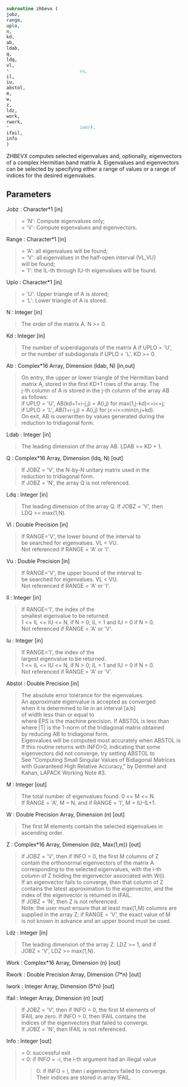 ```fortran  
subroutine zhbevx (  
jobz,  
range,  
uplo,  
n,  
kd,  
ab,  
ldab,  
q,  
ldq,  
vl,  
*                          vu,  
il,  
iu,  
abstol,  
m,  
w,  
z,  
ldz,  
work,  
rwork,  
*                          iwork,  
ifail,  
info  
)  
```  
  
ZHBEVX computes selected eigenvalues and, optionally, eigenvectors  
of a complex Hermitian band matrix A.  Eigenvalues and eigenvectors  
can be selected by specifying either a range of values or a range of  
indices for the desired eigenvalues.  
  
## Parameters  
Jobz : Character*1 [in]  
> = 'N':  Compute eigenvalues only;  
> = 'V':  Compute eigenvalues and eigenvectors.  
  
Range : Character*1 [in]  
> = 'A': all eigenvalues will be found;  
> = 'V': all eigenvalues in the half-open interval (VL,VU]  
> will be found;  
> = 'I': the IL-th through IU-th eigenvalues will be found.  
  
Uplo : Character*1 [in]  
> = 'U':  Upper triangle of A is stored;  
> = 'L':  Lower triangle of A is stored.  
  
N : Integer [in]  
> The order of the matrix A.  N >= 0.  
  
Kd : Integer [in]  
> The number of superdiagonals of the matrix A if UPLO = 'U',  
> or the number of subdiagonals if UPLO = 'L'.  KD >= 0.  
  
Ab : Complex*16 Array, Dimension (ldab, N) [in,out]  
> On entry, the upper or lower triangle of the Hermitian band  
> matrix A, stored in the first KD+1 rows of the array.  The  
> j-th column of A is stored in the j-th column of the array AB  
> as follows:  
> if UPLO = 'U', AB(kd+1+i-j,j) = A(i,j) for max(1,j-kd)<=i<=j;  
> if UPLO = 'L', AB(1+i-j,j)    = A(i,j) for j<=i<=min(n,j+kd).  
> On exit, AB is overwritten by values generated during the  
> reduction to tridiagonal form.  
  
Ldab : Integer [in]  
> The leading dimension of the array AB.  LDAB >= KD + 1.  
  
Q : Complex*16 Array, Dimension (ldq, N) [out]  
> If JOBZ = 'V', the N-by-N unitary matrix used in the  
> reduction to tridiagonal form.  
> If JOBZ = 'N', the array Q is not referenced.  
  
Ldq : Integer [in]  
> The leading dimension of the array Q.  If JOBZ = 'V', then  
> LDQ >= max(1,N).  
  
Vl : Double Precision [in]  
> If RANGE='V', the lower bound of the interval to  
> be searched for eigenvalues. VL < VU.  
> Not referenced if RANGE = 'A' or 'I'.  
  
Vu : Double Precision [in]  
> If RANGE='V', the upper bound of the interval to  
> be searched for eigenvalues. VL < VU.  
> Not referenced if RANGE = 'A' or 'I'.  
  
Il : Integer [in]  
> If RANGE='I', the index of the  
> smallest eigenvalue to be returned.  
> 1 <= IL <= IU <= N, if N > 0; IL = 1 and IU = 0 if N = 0.  
> Not referenced if RANGE = 'A' or 'V'.  
  
Iu : Integer [in]  
> If RANGE='I', the index of the  
> largest eigenvalue to be returned.  
> 1 <= IL <= IU <= N, if N > 0; IL = 1 and IU = 0 if N = 0.  
> Not referenced if RANGE = 'A' or 'V'.  
  
Abstol : Double Precision [in]  
> The absolute error tolerance for the eigenvalues.  
> An approximate eigenvalue is accepted as converged  
> when it is determined to lie in an interval [a,b]  
> of width less than or equal to  
> where EPS is the machine precision.  If ABSTOL is less than  
> where |T| is the 1-norm of the tridiagonal matrix obtained  
> by reducing AB to tridiagonal form.  
> Eigenvalues will be computed most accurately when ABSTOL is  
> If this routine returns with INFO>0, indicating that some  
> eigenvectors did not converge, try setting ABSTOL to  
> See "Computing Small Singular Values of Bidiagonal Matrices  
> with Guaranteed High Relative Accuracy," by Demmel and  
> Kahan, LAPACK Working Note #3.  
  
M : Integer [out]  
> The total number of eigenvalues found.  0 <= M <= N.  
> If RANGE = 'A', M = N, and if RANGE = 'I', M = IU-IL+1.  
  
W : Double Precision Array, Dimension (n) [out]  
> The first M elements contain the selected eigenvalues in  
> ascending order.  
  
Z : Complex*16 Array, Dimension (ldz, Max(1,m)) [out]  
> If JOBZ = 'V', then if INFO = 0, the first M columns of Z  
> contain the orthonormal eigenvectors of the matrix A  
> corresponding to the selected eigenvalues, with the i-th  
> column of Z holding the eigenvector associated with W(i).  
> If an eigenvector fails to converge, then that column of Z  
> contains the latest approximation to the eigenvector, and the  
> index of the eigenvector is returned in IFAIL.  
> If JOBZ = 'N', then Z is not referenced.  
> Note: the user must ensure that at least max(1,M) columns are  
> supplied in the array Z; if RANGE = 'V', the exact value of M  
> is not known in advance and an upper bound must be used.  
  
Ldz : Integer [in]  
> The leading dimension of the array Z.  LDZ >= 1, and if  
> JOBZ = 'V', LDZ >= max(1,N).  
  
Work : Complex*16 Array, Dimension (n) [out]  
  
Rwork : Double Precision Array, Dimension (7*n) [out]  
  
Iwork : Integer Array, Dimension (5*n) [out]  
  
Ifail : Integer Array, Dimension (n) [out]  
> If JOBZ = 'V', then if INFO = 0, the first M elements of  
> IFAIL are zero.  If INFO > 0, then IFAIL contains the  
> indices of the eigenvectors that failed to converge.  
> If JOBZ = 'N', then IFAIL is not referenced.  
  
Info : Integer [out]  
> = 0:  successful exit  
> < 0:  if INFO = -i, the i-th argument had an illegal value  
> > 0:  if INFO = i, then i eigenvectors failed to converge.  
> Their indices are stored in array IFAIL.  
  
